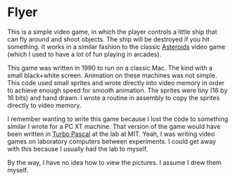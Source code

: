 # Flyer

This is a simple video game, in which the player controls a little ship
that can fly around and shoot objects. The ship will be destroyed
if you hit something. It works in a similar fashion to the classic
[Asteroids](https://en.wikipedia.org/wiki/Asteroids_(video_game))
video game (which I used to have a lot of fun playing in arcades).

This game was written in 1990 to run on a classic Mac.
The kind with a small black+white screen. Animation on these 
machines was not simple. This code used small sprites and wrote
directly into video memory in order to achieve enough speed
for smooth animation. The sprites were tiny (16 by 16 bits) 
and hand drawn. I wrote a routine in assembly to
copy the sprites directly to video memory.

I remember wanting to write this game because I lost the code
to something similar I wrote for a PC XT machine. That version
of the game would have been written in 
[Turbo Pascal](https://en.wikipedia.org/wiki/Turbo_Pascal) at 
the lab at MIT. Yeah, I was writing video games on laboratory
computers between experiments. I could get away with this because
I usually had the lab to myself.

By the way, I have no idea how to view the pictures. I assume
I drew them myself.